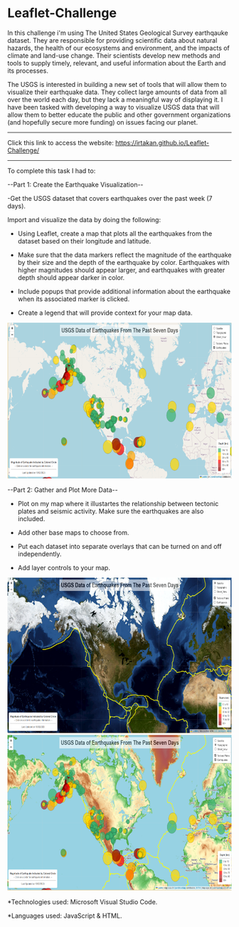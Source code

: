 # Leaflet-Challenge

In this challenge i'm using The United States Geological Survey earthqauke dataset. They are responsible for providing scientific data about natural hazards, the health of our ecosystems and environment, and the impacts of climate and land-use change. Their scientists develop new methods and tools to supply timely, relevant, and useful information about the Earth and its processes.

The USGS is interested in building a new set of tools that will allow them to visualize their earthquake data. They collect large amounts of data from all over the world each day, but they lack a meaningful way of displaying it. I have been tasked with developing a way to visualize USGS data that will allow them to better educate the public and other government organizations (and hopefully secure more funding) on issues facing our planet.

----------------------------------------------------------------------------------------
Click this link to access the website: https://irtakan.github.io/Leaflet-Challenge/

----------------------------------------------------------------------------------------

To complete this task I had to:

--Part 1: Create the Earthquake Visualization--

-Get the USGS dataset that covers earthquakes over the past week (7 days).

Import and visualize the data by doing the following:

- Using Leaflet, create a map that plots all the earthquakes from the dataset based on their longitude and latitude.

- Make sure that the data markers reflect the magnitude of the earthquake by their size and the depth of the earthquake by color. Earthquakes with higher magnitudes should appear larger, and earthquakes with greater depth should appear darker in color.

- Include popups that provide additional information about the earthquake when its associated marker is clicked.

- Create a legend that will provide context for your map data.

<img src="https://github.com/IRTakan/Leaflet-Challenge/blob/main/Images/earthquake.png" width=700 height=350>

--Part 2: Gather and Plot More Data--

- Plot on my map where it illustartes the relationship between tectonic plates and seismic activity. Make sure the earthquakes are also included. 

- Add other base maps to choose from.

- Put each dataset into separate overlays that can be turned on and off independently.

- Add layer controls to your map.

<img src="https://github.com/IRTakan/Leaflet-Challenge/blob/main/Images/earthquake%26tectonoc.png" width=700 height=350>

<img src="https://github.com/IRTakan/Leaflet-Challenge/blob/main/Images/tectonic.png" width=700 height=350>

*Technologies used: Microsoft Visual Studio Code.

*Languages used: JavaScript & HTML.
